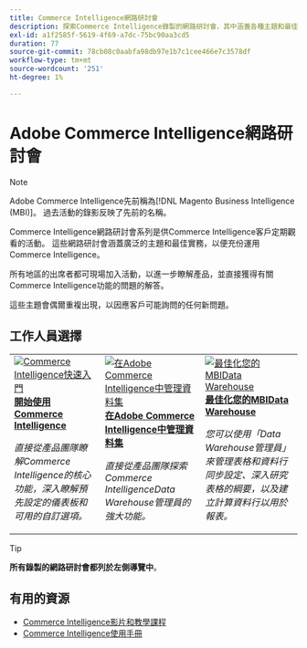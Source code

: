 ```yaml
---
title: Commerce Intelligence網路研討會
description: 探索Commerce Intelligence錄製的網路研討會，其中涵蓋各種主題和最佳實務，以便充份運用Commerce Intelligence。
exl-id: a1f2585f-5619-4f69-a7dc-75bc90aa3cd5
duration: 77
source-git-commit: 78cb08c0aabfa98db97e1b7c1cee466e7c3578df
workflow-type: tm+mt
source-wordcount: '251'
ht-degree: 1%

---
```


# Adobe Commerce Intelligence網路研討會

>[!NOTE]
>
>Adobe Commerce Intelligence先前稱為[!DNL Magento Business Intelligence (MBI)]。 過去活動的錄影反映了先前的名稱。

Commerce Intelligence網路研討會系列是供Commerce Intelligence客戶定期觀看的活動。 這些網路研討會涵蓋廣泛的主題和最佳實務，以便充份運用Commerce Intelligence。

所有地區的出席者都可現場加入活動，以進一步瞭解產品，並直接獲得有關Commerce Intelligence功能的問題的解答。

這些主題會偶爾重複出現，以因應客戶可能詢問的任何新問題。

## 工作人員選擇

<table>
<tr>
  <td>
    <a href="https://experienceleague.adobe.com/docs/events/commerce-intelligence-webinar-recordings/2023/getting-started.html">
      <img alt="Commerce Intelligence快速入門" src="https://video.tv.adobe.com/v/3425736?format=jpeg" />
    </a>
     <div>
      <a href="https://experienceleague.adobe.com/docs/events/commerce-intelligence-webinar-recordings/2023/getting-started.html">
        <strong>開始使用Commerce Intelligence</strong>
      </a>
    </div>
    <p>
    <em>直接從產品團隊瞭解Commerce Intelligence的核心功能，深入瞭解預先設定的儀表板和可用的自訂選項。</em>
    <p>
  </td>
  <td>
    <a href="https://experienceleague.adobe.com/docs/events/commerce-intelligence-webinar-recordings/2024/manage-data-sets-adobe-commerce.html">
      <img alt="在Adobe Commerce Intelligence中管理資料集" src="https://video.tv.adobe.com/v/3427547?format=jpeg" />
    </a>
     <div>
      <a href="https://experienceleague.adobe.com/docs/events/commerce-intelligence-webinar-recordings/2024/manage-data-sets-adobe-commerce.html">
        <strong>在Adobe Commerce Intelligence中管理資料集</strong>
      </a>
    </div>
    <p>
    <em>直接從產品團隊探索Commerce IntelligenceData Warehouse管理員的強大功能。</em>
    <p>
  </td>
   <td>
    <a href="https://experienceleague.adobe.com/docs/events/commerce-intelligence-webinar-recordings/2021/optimize-data-warehouse.html">
      <img alt="最佳化您的MBIData Warehouse" src="https://video.tv.adobe.com/v/342562?format=jpeg" />
    </a>
     <div>
      <a href="https://experienceleague.adobe.com/docs/events/commerce-intelligence-webinar-recordings/2021/optimize-data-warehouse.html">
        <strong>最佳化您的MBIData Warehouse</strong>
      </a>
    </div>
    <p>
    <em>您可以使用「Data Warehouse管理員」來管理表格和資料行同步設定、深入研究表格的綱要，以及建立計算資料行以用於報表。</em>
    <p>
  </td>
</tr>
</table>

>[!TIP]
>
>**所有錄製的網路研討會都列於左側導覽中**。

## 有用的資源

- [Commerce Intelligence影片和教學課程](https://experienceleague.adobe.com/docs/commerce-learn/tutorials/mbi/filter-sets.html)
- [Commerce Intelligence使用手冊](https://experienceleague.adobe.com/docs/commerce-business-intelligence/mbi/guide-overview.html)
